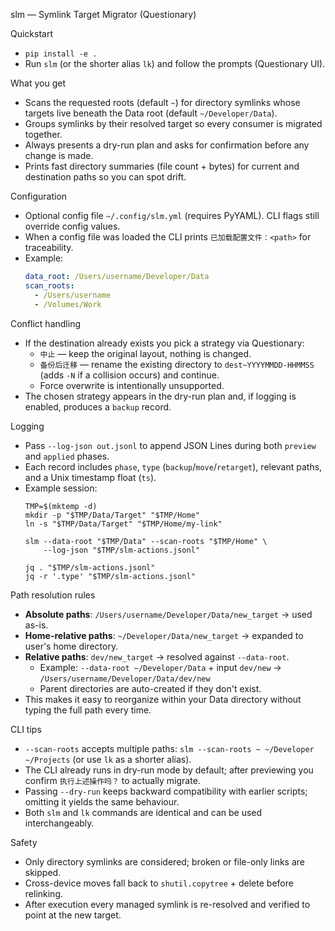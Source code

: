 slm — Symlink Target Migrator (Questionary)

Quickstart
- `pip install -e .`
- Run `slm` (or the shorter alias `lk`) and follow the prompts (Questionary UI).

What you get
- Scans the requested roots (default `~`) for directory symlinks whose targets live beneath the Data root (default `~/Developer/Data`).
- Groups symlinks by their resolved target so every consumer is migrated together.
- Always presents a dry-run plan and asks for confirmation before any change is made.
- Prints fast directory summaries (file count + bytes) for current and destination paths so you can spot drift.

Configuration
- Optional config file `~/.config/slm.yml` (requires PyYAML). CLI flags still override config values.
- When a config file was loaded the CLI prints `已加载配置文件：<path>` for traceability.
- Example:
  ```yaml
  data_root: /Users/username/Developer/Data
  scan_roots:
    - /Users/username
    - /Volumes/Work
  ```

Conflict handling
- If the destination already exists you pick a strategy via Questionary:
  - `中止` — keep the original layout, nothing is changed.
  - `备份后迁移` — rename the existing directory to `dest~YYYYMMDD-HHMMSS` (adds `-N` if a collision occurs) and continue.
  - Force overwrite is intentionally unsupported.
- The chosen strategy appears in the dry-run plan and, if logging is enabled, produces a `backup` record.

Logging
- Pass `--log-json out.jsonl` to append JSON Lines during both `preview` and `applied` phases.
- Each record includes `phase`, `type` (`backup`/`move`/`retarget`), relevant paths, and a Unix timestamp float (`ts`).
- Example session:
  ```
  TMP=$(mktemp -d)
  mkdir -p "$TMP/Data/Target" "$TMP/Home"
  ln -s "$TMP/Data/Target" "$TMP/Home/my-link"

  slm --data-root "$TMP/Data" --scan-roots "$TMP/Home" \
      --log-json "$TMP/slm-actions.jsonl"

  jq . "$TMP/slm-actions.jsonl"
  jq -r '.type' "$TMP/slm-actions.jsonl"
  ```

Path resolution rules
- **Absolute paths**: `/Users/username/Developer/Data/new_target` → used as-is.
- **Home-relative paths**: `~/Developer/Data/new_target` → expanded to user's home directory.
- **Relative paths**: `dev/new_target` → resolved against `--data-root`.
  - Example: `--data-root ~/Developer/Data` + input `dev/new` → `/Users/username/Developer/Data/dev/new`
  - Parent directories are auto-created if they don't exist.
- This makes it easy to reorganize within your Data directory without typing the full path every time.

CLI tips
- `--scan-roots` accepts multiple paths: `slm --scan-roots ~ ~/Developer ~/Projects` (or use `lk` as a shorter alias).
- The CLI already runs in dry-run mode by default; after previewing you confirm `执行上述操作吗？` to actually migrate.
- Passing `--dry-run` keeps backward compatibility with earlier scripts; omitting it yields the same behaviour.
- Both `slm` and `lk` commands are identical and can be used interchangeably.

Safety
- Only directory symlinks are considered; broken or file-only links are skipped.
- Cross-device moves fall back to `shutil.copytree` + delete before relinking.
- After execution every managed symlink is re-resolved and verified to point at the new target.
